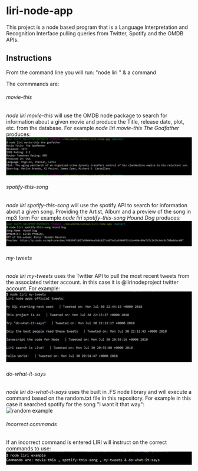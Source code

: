 # liri-node-app

This project is a node based program that is a Language Interpretation and Recognition Interface pulling queries from Twitter, Spotify and the OMDB APIs.

## Instructions

From the command line you will run: "node liri " & a command

The commmands are:

###### movie-this

*node liri movie-this* will use the OMDB node package to search for information about a given movie and produce the Title, release date, plot, etc. from the database. 
For example *node liri movie-this The Godfather* produces:
![Movie this example](./images/movie-this.JPG)

###### spotify-this-song

*node liri spotify-this-song* will use the spotify API to search for information about a given song. Providing the Artist, Album and a preview of the song in mp3 form
For example *node liri spotify-this-song Hound Dog* produces:
![Spotify example](./images/spotify-this.JPG)

###### my-tweets

*node liri my-tweets* uses the Twitter API to pull the most recent tweets from the associated twitter account. in this case it is @lirinodeproject twitter account.
For example: 
![Twitter example](./images/twitter-this.JPG)

###### do-what-it-says
*node liri do-what-it-says* uses the built in .FS node library and will execute a command based on the random.txt file in this repository. 
For example in this case it searched spotify for the song "I want it that way":
![random example](./images/do-what-it-syas.JPG) 

###### Incorrect commands
If an incorrect command is entered LIRI will instruct on the correct commands to use:
![incorrect example](./images/incorrect.JPG)

